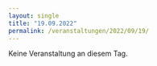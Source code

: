 ```yaml
---
layout: single
title: "19.09.2022"
permalink: /veranstaltungen/2022/09/19/
---
```


Keine Veranstaltung an diesem Tag.
